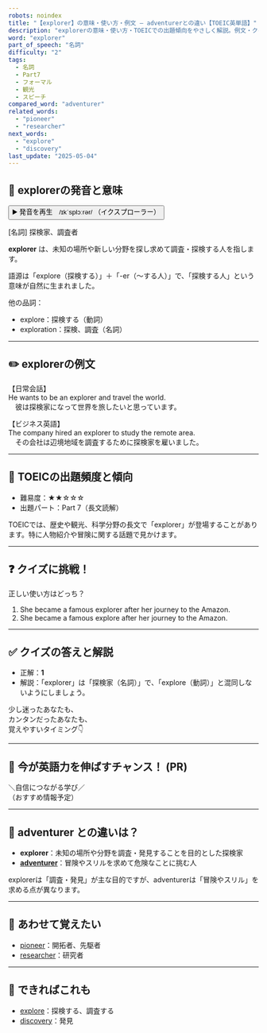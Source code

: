 ```yaml
---
robots: noindex
title: "【explorer】の意味・使い方・例文 ― adventurerとの違い【TOEIC英単語】"
description: "explorerの意味・使い方・TOEICでの出題傾向をやさしく解説。例文・クイズ付きでadventurerとの違いもわかりやすく学べます。"
word: "explorer"
part_of_speech: "名詞"
difficulty: "2"
tags:
  - 名詞
  - Part7
  - フォーマル
  - 観光
  - スピーチ
compared_word: "adventurer"
related_words:
  - "pioneer"
  - "researcher"
next_words:
  - "explore"
  - "discovery"
last_update: "2025-05-04"
---
```


## 🔰 explorerの発音と意味

<button class="play-audio" onclick="playTTS('explorer')">
  <span class="play-audio-main">
    ▶️ 発音を再生　/ɪkˈsplɔːrər/
  </span>
  <span class="play-audio-sub">
    （イクスプローラー）
  </span>
</button>

[名詞] 探検家、調査者

**explorer** は、未知の場所や新しい分野を探し求めて調査・探検する人を指します。

語源は「explore（探検する）」＋「-er（～する人）」で、「探検する人」という意味が自然に生まれました。

他の品詞：  
- explore：探検する（動詞）
- exploration：探検、調査（名詞）

---

## ✏️ explorerの例文

【日常会話】  
He wants to be an explorer and travel the world.  
　彼は探検家になって世界を旅したいと思っています。

【ビジネス英語】  
The company hired an explorer to study the remote area.  
　その会社は辺境地域を調査するために探検家を雇いました。

---

## 🎯 TOEICの出題頻度と傾向

- 難易度：★★☆☆☆
- 出題パート：Part 7（長文読解）

TOEICでは、歴史や観光、科学分野の長文で「explorer」が登場することがあります。特に人物紹介や冒険に関する話題で見かけます。

---

## ❓ クイズに挑戦！

正しい使い方はどっち？

1. She became a famous explorer after her journey to the Amazon.  
2. She became a famous explore after her journey to the Amazon.

---

## ✅ クイズの答えと解説

- 正解：**1**
- 解説：「explorer」は「探検家（名詞）」で、「explore（動詞）」と混同しないようにしましょう。

少し迷ったあなたも、  
カンタンだったあなたも、  
覚えやすいタイミング👇️

---

## 🚀 今が英語力を伸ばすチャンス！ (PR)

<div class="info-center">
＼自信につながる学び／<br>  
（おすすめ情報予定）
</div>

---

## 🤔  adventurer との違いは？

- **explorer**：未知の場所や分野を調査・発見することを目的とした探検家
- **[adventurer](/adventurer)**：冒険やスリルを求めて危険なことに挑む人

explorerは「調査・発見」が主な目的ですが、adventurerは「冒険やスリル」を求める点が異なります。

---

## 🧩 あわせて覚えたい

- [pioneer](/pioneer)：開拓者、先駆者
- [researcher](/researcher)：研究者

---

## 📖 できればこれも

- [explore](/explore)：探検する、調査する
- [discovery](/discovery)：発見

<!-- cvid: aid31_bid18 -->
